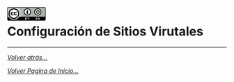 <img src="/imagenes/MI-LICENCIA88x31.png" style="float: left; margin-right: 10px;" />

# Configuración de Sitios Virutales

_________________________________________________
*[Volver atrás...](../README.md)*

*[Volver Pagina de Inicio...](/README.md)*